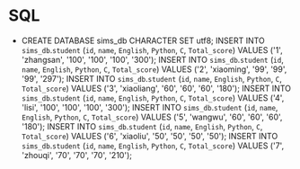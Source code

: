 # SQL
- CREATE DATABASE sims_db CHARACTER SET utf8;
INSERT INTO `sims_db`.`student` (`id`, `name`, `English`, `Python`, `C`, `Total_score`) VALUES ('1', 'zhangsan', '100', '100', '100', '300');
INSERT INTO `sims_db`.`student` (`id`, `name`, `English`, `Python`, `C`, `Total_score`) VALUES ('2', 'xiaoming', '99', '99', '99', '297');
INSERT INTO `sims_db`.`student` (`id`, `name`, `English`, `Python`, `C`, `Total_score`) VALUES ('3', 'xiaoliang', '60', '60', '60', '180');
INSERT INTO `sims_db`.`student` (`id`, `name`, `English`, `Python`, `C`, `Total_score`) VALUES ('4', 'lisi', '100', '100', '100', '300');
INSERT INTO `sims_db`.`student` (`id`, `name`, `English`, `Python`, `C`, `Total_score`) VALUES ('5', 'wangwu', '60', '60', '60', '180');
INSERT INTO `sims_db`.`student` (`id`, `name`, `English`, `Python`, `C`, `Total_score`) VALUES ('6', 'xiaoliu', '50', '50', '50', '50');
INSERT INTO `sims_db`.`student` (`id`, `name`, `English`, `Python`, `C`, `Total_score`) VALUES ('7', 'zhouqi', '70', '70', '70', '210');


